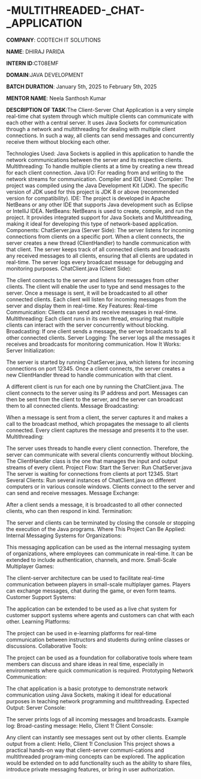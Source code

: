 # -MULTITHREADED-_CHAT-_APPLICATION
**COMPANY**: CODTECH IT SOLUTIONS

**NAME**: DHIRAJ PARIDA

**INTERN ID**:CT08EMF

**DOMAIN**:JAVA DEVELOPMENT

**BATCH DURATION**: January 5th, 2025 to February 5th, 2025

**MENTOR NAME**: Neela Santhosh Kumar 

**DESCRIPTION OF TASK**:The Client-Server Chat Application is a very simple real-time chat system through which multiple clients can communicate with each other with a central server. It uses Java Sockets for communication through a network and multithreading for dealing with multiple client connections. In such a way, all clients can send messages and concurrently receive them without blocking each other.

Technologies Used: Java Sockets is applied in this application to handle the network communications between the server and its respective clients.
Multithreading: To handle multiple clients at a time by creating a new thread for each client connection.
Java I/O: For reading from and writing to the network streams for communication.
Compiler and IDE Used:
Compiler: The project was compiled using the Java Development Kit (JDK). The specific version of JDK used for this project is JDK 8 or above (recommended version for compatibility).
IDE: The project is developed in Apache NetBeans or any other IDE that supports Java development such as Eclipse or IntelliJ IDEA.
NetBeans: NetBeans is used to create, compile, and run the project. It provides integrated support for Java Sockets and Multithreading, making it ideal for developing this type of network-based application.
Components:
ChatServer.java (Server Side):
The server listens for incoming connections from clients on a specific port.
When a client connects, the server creates a new thread (ClientHandler) to handle communication with that client.
The server keeps track of all connected clients and broadcasts any received messages to all clients, ensuring that all clients are updated in real-time.
The server logs every broadcast message for debugging and monitoring purposes.
ChatClient.java (Client Side):

The client connects to the server and listens for messages from other clients.
The client will enable the user to type and send messages to the server. Once a message is sent, it will be broadcasted to all other connected clients.
Each client will listen for incoming messages from the server and display them in real-time.
Key Features:
Real-time Communication: Clients can send and receive messages in real-time.
Multithreading: Each client runs in its own thread, ensuring that multiple clients can interact with the server concurrently without blocking.
Broadcasting: If one client sends a message, the server broadcasts to all other connected clients.
Server Logging: The server logs all the messages it receives and broadcasts for monitoring communication.
How It Works:
Server Initialization:

The server is started by running ChatServer.java, which listens for incoming connections on port 12345. Once a client connects, the server creates a new ClientHandler thread to handle communication with that client.

A different client is run for each one by running the ChatClient.java. The client connects to the server using its IP address and port.
Messages can then be sent from the client to the server, and the server can broadcast them to all connected clients.
Message Broadcasting:

When a message is sent from a client, the server captures it and makes a call to the broadcast method, which propagates the message to all clients connected.
Every client captures the message and presents it to the user.
Multithreading:

The server uses threads to handle every client connection. Therefore, the server can communicate with several clients concurrently without blocking.
The ClientHandler class is the one that manages the input and output streams of every client.
Project Flow:
Start the Server:
Run ChatServer.java
The server is waiting for connections from clients at port 12345.
Start Several Clients:
Run several instances of ChatClient.java on different computers or in various console windows.
Clients connect to the server and can send and receive messages.
Message Exchange:

After a client sends a message, it is broadcasted to all other connected clients, who can then respond in kind.
Termination:

The server and clients can be terminated by closing the console or stopping the execution of the Java programs.
Where This Project Can Be Applied:
Internal Messaging Systems for Organizations:

This messaging application can be used as the internal messaging system of organizations, where employees can communicate in real-time. It can be extended to include authentication, channels, and more.
Small-Scale Multiplayer Games:

The client-server architecture can be used to facilitate real-time communication between players in small-scale multiplayer games. Players can exchange messages, chat during the game, or even form teams.
Customer Support Systems:

The application can be extended to be used as a live chat system for customer support systems where agents and customers can chat with each other.
Learning Platforms:

The project can be used in e-learning platforms for real-time communication between instructors and students during online classes or discussions.
Collaborative Tools:

The project can be used as a foundation for collaborative tools where team members can discuss and share ideas in real time, especially in environments where quick communication is required.
Prototyping Network Communication:

The chat application is a basic prototype to demonstrate network communication using Java Sockets, making it ideal for educational purposes in teaching network programming and multithreading.
Expected Output:
Server Console:

The server prints logs of all incoming messages and broadcasts.
Example log: Broad-casting message: Hello, Client 1!
Client Console:

Any client can instantly see messages sent out by other clients.
Example output from a client: Hello, Client 1!
Conclusion
This project shows a practical hands-on way that client-server communi-cations and multithreaded program-ming concepts can be explored. The application would be extended on to add functionality such as the ability to share files, introduce private messaging features, or bring in user authorization.
